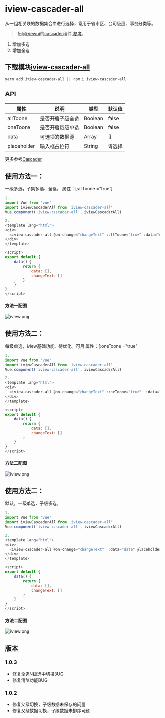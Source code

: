 # iview-cascader-all
从一组相关联的数据集合中进行选择，常用于省市区、公司级层、事务分类等。

> 拓展[iviewui](https://www.iviewui.com/)的[cascader](https://www.iviewui.com/components/cascader)组件,[参考](https://zhangrongliang.com/views/iviewui/iview-cascader-all.html)。

1. 增加多选
2. 增加全选

## 下载模块[iview-cascader-all](https://www.npmjs.com/package/iview-cascader-all)

```nodejs
yarn add iview-cascader-all || npm i iview-cascader-all
```

## API
| 属性         | 说明           | 类型     | 默认值 |
|------------ | -------------  | --------|-------|
| allToone    | 是否开启子级全选 | Boolean  | false  |
| oneToone    | 是否开启每级单选 | Boolean  | false  |
| data        | 可选项的数据源   | Array    |  []    |
| placeholder | 输入框占位符    | String    | 请选择  |


更多参考[Cascader](https://www.iviewui.com/components/cascader)

## 使用方法一：
一级多选，子集多选、全选。
属性：[:allToone ="true"]

```js
1.
import Vue from 'vue'
import iviewCascaderAll from 'iview-cascader-all'
Vue.component('iview-cascader-all', iviewCascaderAll)

2.
<template lang="html">
<div>
  <iview-cascader-all @on-change="changeText" :allToone="true" :data="data" placeholder="数据"></iview-cascader-all>
</div>
</template>

<script>
export default {
    data() {
        return {
            data: [],
            changeText: []
        }
    }
}
</script>

```  
#### 方法一配图
![iview.png](https://github.com/zhangrongliang/iview-cascader-all/blob/master/1.png?raw=true)

## 使用方法二：
每级单选，iview基础功能，待优化。可用
属性：[:oneToone ="true"]

```js
1.
import Vue from 'vue'
import iviewCascaderAll from 'iview-cascader-all'
Vue.component('iview-cascader-all', iviewCascaderAll)

2.
<template lang="html">
<div>
  <iview-cascader-all @on-change="changeText" :oneToone="true"  :data="data" placeholder="数据"></iview-cascader-all>
</div>
</template>

<script>
export default {
    data() {
        return {
            data: [],
            changeText: []
        }
    }
}
</script>

```  
#### 方法二配图
![iview.png](https://github.com/zhangrongliang/iview-cascader-all/blob/master/2.png?raw=true)

## 使用方法二：
默认，一级单选，子级多选。

```js
1.
import Vue from 'vue'
import iviewCascaderAll from 'iview-cascader-all'
Vue.component('iview-cascader-all', iviewCascaderAll)

2.
<template lang="html">
<div>
  <iview-cascader-all @on-change="changeText"  :data="data" placeholder="数据"></iview-cascader-all>
</div>
</template>

<script>
export default {
    data() {
        return {
            data: [],
            changeText: []
        }
    }
}
</script>

```  
#### 方法二配图
![iview.png](https://github.com/zhangrongliang/iview-cascader-all/blob/master/3.png?raw=true)


## 版本
### 1.0.3
- 修复全选N级选中切换BUG
- 修复清除功能BUG

### 1.0.2
- 修复父级切换，子级数据未保存的问题
- 修复父级数据切换，子级数据未排序问题

